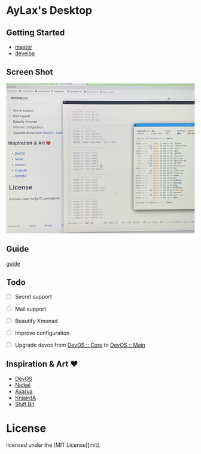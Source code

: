 # AyLax's Desktop


## Getting Started
- [master](https://github.com/aylax/desktop.git) 
- [develop](https://github.com/aylax/desktop.git)

## Screen Shot
<div align="center">
  <img src="./screenshot.jpeg" width="600"
    height="400" alt="desktop_screenshot"
    align=center />
</div>

## Guide
[guide](https://devos.divnix.com/start)


## Todo
- [ ] Secret support
- [ ] Mail support
- [ ] Beautify Xmonad
- [ ] Improve configuration.
- [ ] Upgrade devos from [DevOS :: Core](https://github.com/divnix/devos.git)
to [DevOS :: Main](https://github.com/divnix/devos.git)


## Inspiration & Art :heart:
- [DevOS](https://github.com/divnix/devos)
- [Nickel](https://github.com/tweag/nickel)
- [Axarva](https://github.com/Axarva/dotfiles-2.0)
- [KniairdA](https://github.com/KnairdA/nixos_home)
- [Shift Bit](https://github.com/ShifterBit/nixos-config-devos)


# License
licensed under the [MIT License][mit].

